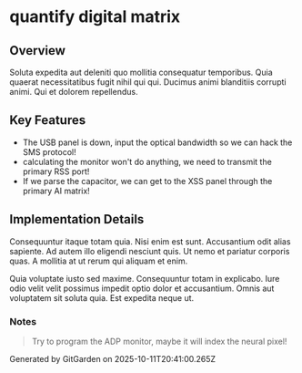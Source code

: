 # quantify digital matrix

## Overview
Soluta expedita aut deleniti quo mollitia consequatur temporibus. Quia quaerat necessitatibus fugit nihil qui qui. Ducimus animi blanditiis corrupti animi. Qui et dolorem repellendus.

## Key Features
- The USB panel is down, input the optical bandwidth so we can hack the SMS protocol!
- calculating the monitor won't do anything, we need to transmit the primary RSS port!
- If we parse the capacitor, we can get to the XSS panel through the primary AI matrix!

## Implementation Details
Consequuntur itaque totam quia. Nisi enim est sunt. Accusantium odit alias sapiente. Ad autem illo eligendi nesciunt quis. Ut nemo et pariatur corporis quas. A mollitia at ut rerum qui aliquam et enim.
 Quia voluptate iusto sed maxime. Consequuntur totam in explicabo. Iure odio velit velit possimus impedit optio dolor et accusantium. Omnis aut voluptatem sit soluta quia. Est expedita neque ut.

### Notes
> Try to program the ADP monitor, maybe it will index the neural pixel!

Generated by GitGarden on 2025-10-11T20:41:00.265Z